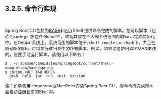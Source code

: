 <h2>3.2.5. 命令行实现</h2><br>

Spring Boot CLI包括为[BASH](https://en.wikipedia.org/wiki/Bash_%28Unix_shell%29)和[zsh](https://en.wikipedia.org/wiki/Z_shell) Shell 提供命令完成的脚本。您可以脚本（也称为spring）放在任何shell中，或将其放在个人或系统范围内的bash完成初始化中。在Debian系统上，系统范围的脚本位于```/shell-completion/bash```下，并且在启动新的Shell时将执行该目录中的所有脚本。例如，如果您是使用SDKMAN安装的，则要手动运行脚本，请使用以下命令：
```
$ . ~/.sdkman/candidates/springboot/current/shell-completion/bash/spring
$ spring <HIT TAB HERE>
  grab  help  jar  run  test  version 
```


<b>注：</b>如果使用Homebrew或MacPorts安装Spring Boot CLI，则命令行完成脚本会自动注册到您的Shell中。


